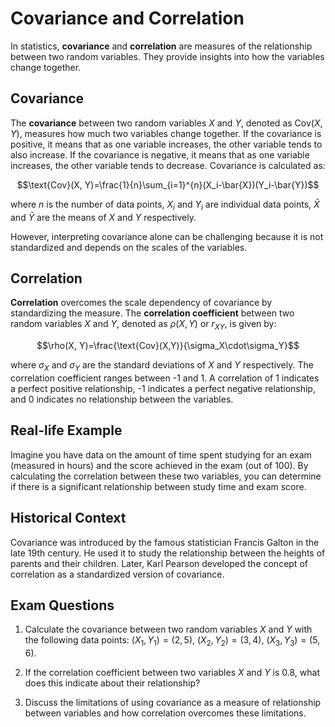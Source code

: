 # Covariance and Correlation

In statistics, **covariance** and **correlation** are measures of the relationship between two random variables. They provide insights into how the variables change together.

## Covariance

The **covariance** between two random variables $X$ and $Y$, denoted as $\text{Cov}(X, Y)$, measures how much two variables change together. If the covariance is positive, it means that as one variable increases, the other variable tends to also increase. If the covariance is negative, it means that as one variable increases, the other variable tends to decrease. Covariance is calculated as:

$$\text{Cov}(X, Y)=\frac{1}{n}\sum_{i=1}^{n}(X_i-\bar{X})(Y_i-\bar{Y})$$

where $n$ is the number of data points, $X_i$ and $Y_i$ are individual data points, $\bar{X}$ and $\bar{Y}$ are the means of $X$ and $Y$ respectively.

However, interpreting covariance alone can be challenging because it is not standardized and depends on the scales of the variables.

## Correlation

**Correlation** overcomes the scale dependency of covariance by standardizing the measure. The **correlation coefficient** between two random variables $X$ and $Y$, denoted as $\rho(X, Y)$ or $r_{XY}$, is given by:

$$\rho(X, Y)=\frac{\text{Cov}(X,Y)}{\sigma_X\cdot\sigma_Y}$$

where $\sigma_X$ and $\sigma_Y$ are the standard deviations of $X$ and $Y$ respectively. The correlation coefficient ranges between -1 and 1. A correlation of 1 indicates a perfect positive relationship, -1 indicates a perfect negative relationship, and 0 indicates no relationship between the variables.

## Real-life Example

Imagine you have data on the amount of time spent studying for an exam (measured in hours) and the score achieved in the exam (out of 100). By calculating the correlation between these two variables, you can determine if there is a significant relationship between study time and exam score.

## Historical Context

Covariance was introduced by the famous statistician Francis Galton in the late 19th century. He used it to study the relationship between the heights of parents and their children. Later, Karl Pearson developed the concept of correlation as a standardized version of covariance.

## Exam Questions

1. Calculate the covariance between two random variables $X$ and $Y$ with the following data points: $(X_1, Y_1)=(2, 5)$, $(X_2, Y_2)=(3, 4)$, $(X_3, Y_3)=(5, 6)$.
   
2. If the correlation coefficient between two variables $X$ and $Y$ is 0.8, what does this indicate about their relationship?

3. Discuss the limitations of using covariance as a measure of relationship between variables and how correlation overcomes these limitations.